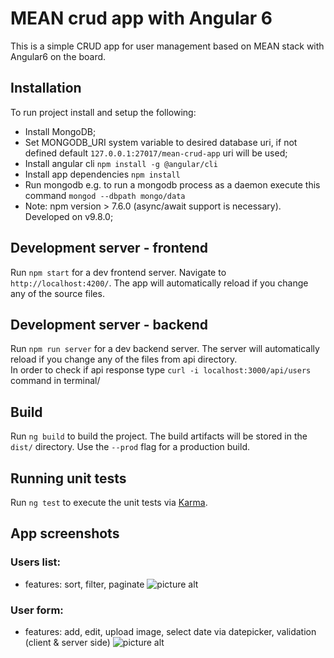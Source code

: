 # MEAN crud app with Angular 6

This is a simple CRUD app for user management based on MEAN stack with Angular6 on the board. 

## Installation

To run project install and setup the following:
* Install MongoDB;
* Set MONGODB_URI system variable to desired database uri, if not defined default `127.0.0.1:27017/mean-crud-app` uri will be used;
* Install angular cli `npm install -g @angular/cli`  
* Install app dependencies `npm install`
* Run mongodb e.g. to run a mongodb process as a daemon execute this command `mongod --dbpath mongo/data`
* Note: npm version > 7.6.0 (async/await support is necessary). Developed on v9.8.0; 

## Development server - frontend

Run `npm start` for a dev frontend server. Navigate to `http://localhost:4200/`. 
The app will automatically reload if you change any of the source files.

## Development server - backend 

Run `npm run server` for a dev backend server. 
The server will automatically reload if you change any of the files from api directory.  
In order to check if api response type `curl -i localhost:3000/api/users` command in terminal/

## Build

Run `ng build` to build the project. The build artifacts will be stored in the `dist/` directory. Use the `--prod` flag for a production build.

## Running unit tests

Run `ng test` to execute the unit tests via [Karma](https://karma-runner.github.io).

## App screenshots

### Users list:
* features: sort, filter, paginate 
![picture alt](http://crud.miwu.pl/crud-list.png "Users list")

### User form:
* features: add, edit, upload image, select date via datepicker, validation (client & server side)
![picture alt](http://crud.miwu.pl/crud-form.png "User form")
